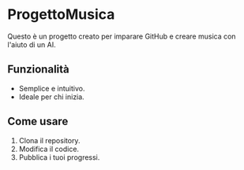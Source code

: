 # ProgettoMusica

Questo è un progetto creato per imparare GitHub e creare musica con l'aiuto di un AI.

## Funzionalità
- Semplice e intuitivo.
- Ideale per chi inizia.

## Come usare
1. Clona il repository.
2. Modifica il codice.
3. Pubblica i tuoi progressi.
